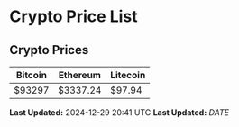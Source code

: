 # Crypto Price List

## Crypto Prices
| Bitcoin | Ethereum | Litecoin |
| ------- | -------- | -------- |
| $93297 | $3337.24 | $97.94 |
**Last Updated:** 2024-12-29 20:41 UTC
**Last Updated:** $DATE$
